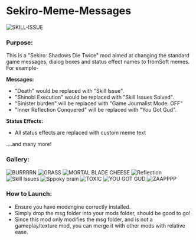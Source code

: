 # Sekiro-Meme-Messages

![SKILL-ISSUE](https://user-images.githubusercontent.com/68727041/184671126-88ab7608-2913-4103-b2f0-c5429d560a65.png)


### Purpose:

This is a "Sekiro: Shadows Die Twice" mod aimed at changing the standard game messages, dialog boxes and status effect names to fromSoft memes.
For example-

**Messages:**

- "Death" would be replaced with "Skill Issue".
- "Shinobi Execution" would be replaced with "Skill Issues Solved".
- "Sinister burden" will be replaced with  "Game Journalist Mode: OFF"
- "Inner Reflection Conquered" will be replaced with "You Got Gud".

**Status Effects:**

- All status effects are replaced with custom meme text

....and many more!

### Gallery:

![BURRRRN](https://user-images.githubusercontent.com/68727041/184983980-befcb726-2559-498a-b3ac-b1e141908915.png)
![GRASS](https://user-images.githubusercontent.com/68727041/184984081-154530ae-9b24-4d11-8d0c-ded3311fd643.png)
![MORTAL BLADE CHEESE](https://user-images.githubusercontent.com/68727041/184984131-b9216ec7-339b-4caa-ac1f-93db5c11e1b7.png)
![Reflection](https://user-images.githubusercontent.com/68727041/184984171-94d282e7-29b1-4092-bf7c-1ddbc80afbb7.png)
![Skill Issues](https://user-images.githubusercontent.com/68727041/184984246-b6bee554-5430-43d5-9e71-efc2f88b5ffc.png)
![Sppoky brain](https://user-images.githubusercontent.com/68727041/184984274-c2aa1fe9-3533-47af-bf48-4d6f972938b0.png)
![TOXIC](https://user-images.githubusercontent.com/68727041/184984305-02cc19f4-dca6-470c-9492-1e2657f29180.png)
![YOU GOT GUD](https://user-images.githubusercontent.com/68727041/184984330-a943fc26-38bd-4dc8-b8a5-7305e5e8dd03.png)
![ZAAPPPP](https://user-images.githubusercontent.com/68727041/184984389-8851e981-fd59-4671-8a5f-6eeac2a9c194.png)

### How to Launch:

- Ensure you have modengine correctly installed.
- Simply drop the msg folder into your mods folder, should be good to go!
- Since this mod only modifies the msg folder, and is not a gameplay/texture mod, you can merge it with other mods with relative ease.


